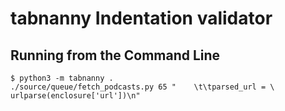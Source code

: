 # tabnanny Indentation validator

## Running from the Command Line

```shell
$ python3 -m tabnanny .
./source/queue/fetch_podcasts.py 65 "    \t\tparsed_url = \
urlparse(enclosure['url'])\n"
```
